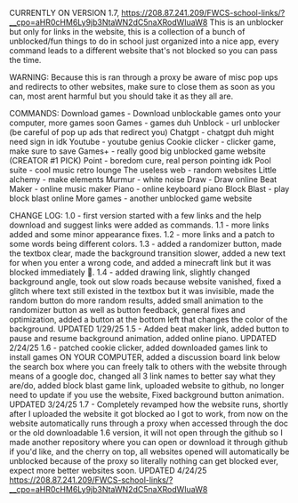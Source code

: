 CURRENTLY ON VERSION 1.7,
https://208.87.241.209/FWCS-school-links/?__cpo=aHR0cHM6Ly9jb3NtaWN2dC5naXRodWIuaW8
This is an unblocker but only for links in the website, this is a collection of a bunch of unblocked/fun things to do
in school just organized into a nice app, every command leads to a different website that's not
blocked so you can pass the time.



WARNING: Because this is ran through a proxy be aware of misc pop ups and redirects to other websites, make sure to close them as soon as you can, most arent harmful but you should take it as they all are.



COMMANDS:
Download games - Download unblockable games onto your computer, more games soon
Games - games duh
Unblock - url unblocker (be careful of pop up ads that redirect you)
Chatgpt - chatgpt duh might need sign in idk
Youtube - youtube genius
Cookie clicker - clicker game, make sure to save
Games+ - really good big unblocked game website (CREATOR #1 PICK)
Point - boredom cure, real person pointing idk
Pool suite - cool music retro lounge
The useless web - random websites
Little alchemy - make elements
Murmur - white noise
Draw - Draw online
Beat Maker - online music maker
Piano - online keyboard piano
Block Blast - play block blast online
More games - another unblocked game website



CHANGE LOG:
1.0 - first version started with a few links and the help download and suggest links were added
as commands.
1.1 - more links added and some minor appearance fixes.
1.2 - more links and a patch to some words being different colors.
1.3 - added a randomizer button, made the textbox clear, made the background transition
slower, added a new text for when you enter a wrong code, and added a minecraft link but it
was blocked immediately 🙁.
1.4 - added drawing link, slightly changed background angle, took out slow roads because
website vanished, fixed a glitch where text still existed in the textbox but it was invisible, made
the random button do more random results, added small animation to the randomizer button as
well as button feedback, general fixes and optimization, added a button at the bottom left that
changes the color of the background. UPDATED 1/29/25
1.5 - Added beat maker link, added button to pause and resume background animation, added
online piano. UPDATED 2/24/25
1.6 - patched cookie clicker, added downloaded games link to install games ON YOUR
COMPUTER, added a discussion board link below the search box where you can freely talk to
others with the website through means of a google doc, changed all 3 link names to better say
what they are/do, added block blast game link, uploaded website to github, no longer need to
update if you use the website, Fixed background button animation. UPDATED 3/24/25
1.7 - Completely revamped how the website runs, shortly after I uploaded the website it got
blocked ao I got to work, from now on the website automatically runs through a proxy when
accessed through the doc or the old downloadable 1.6 version, it will not open through the
github so I made another repository where you can open or download it through github if you'd
like, and the cherry on top, all websites opened will automatically be unblocked because of the
proxy so literally nothing can get blocked ever, expect more better websites soon. UPDATED
4/24/25
https://208.87.241.209/FWCS-school-links/?__cpo=aHR0cHM6Ly9jb3NtaWN2dC5naXRodWIuaW8
